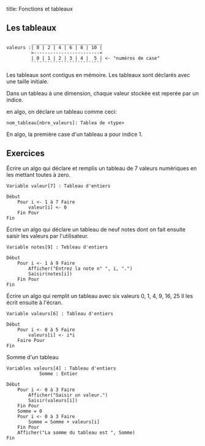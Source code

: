 title: Fonctions et tableaux

## Les tableaux

~~~
         __________________________
valeurs :| 0 | 2 | 4 | 6 | 8 | 10 |
         >------------------------<
         | 0 | 1 | 2 | 3 | 4 |  5 | <- "numéros de case"
         ``````````````````````````
~~~

Les tableaux sont contigus en mémoire. Les tableaux sont déclarés avec une 
taille initiale. 

Dans un tableau à une dimension, chaque valeur stockée est reperée par un 
indice. 

en algo, on déclare un tableau comme ceci:

~~~
nom_tableau[nbre_valeurs]: Tablea de <type>
~~~

En algo, la première case d'un tableau a pour indice 1. 

## Exercices 

Écrire un algo qui déclare et remplis un tableau de 7 valeurs numériques 
en les mettant toutes à zero. 

~~~
Variable valeur[7] : Tableau d'entiers

Début
    Pour i <- 1 à 7 Faire
        valeur[i] <- 0
    Fin Pour
Fin
~~~

Écrire un algo qui déclare un tableau de neuf notes dont on fait ensuite 
saisir les valeurs par l'utilisateur. 

~~~
Variable notes[9] : Tebleau d'entiers

Début
    Pour i <- 1 à 9 Faire
        Afficher("Entrez la note n° ", i, ".")
        Saisir(notes[i])
    Fin Pour
Fin
~~~


Écrire un algo qui remplit un tableau avec six valeurs 0, 1, 4, 9, 16, 25
Il les écrit ensuite à l'écran. 


~~~
Variable valeurs[6] : Tableau d'entiers

Début 
    Pour i <- 0 à 5 Faire
        valeurs[i] <- i*i
    Faire Pour
Fin
~~~


Somme d'un tableau

~~~
Variables valeurs[4] : Tableau d'entiers
            Somme : Entier

Début
    Pour i <- 0 à 3 Faire
        Afficher("Saisir un valeur.")
        Saisir(valeurs[i])
    Fin Pour
    Somme = 0
    Pour i <- 0 à 3 Faire
        Somme = Somme + valeurs[i]
    Fin Pour
    Afficher("La somme du tableau est ", Somme)
Fin
~~~
